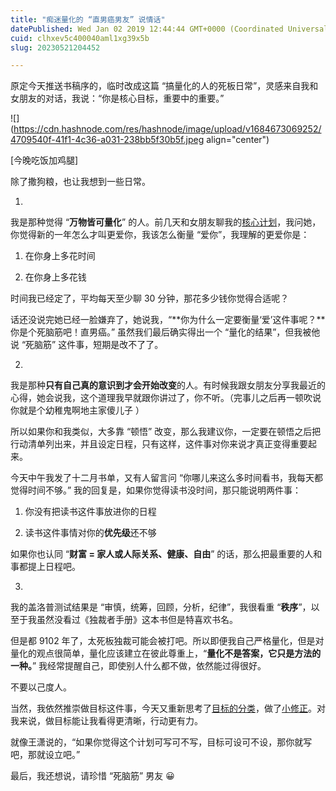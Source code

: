 ```yaml
---
title: "痴迷量化的 “直男癌男友” 说情话"
datePublished: Wed Jan 02 2019 12:44:44 GMT+0000 (Coordinated Universal Time)
cuid: clhxev5c400040aml1xg39x5b
slug: 20230521204452

---
```


原定今天推送书稿序的，临时改成这篇 “搞量化的人的死板日常”，灵感来自我和女朋友的对话，我说：“你是核心目标，重要中的重要。”

![](https://cdn.hashnode.com/res/hashnode/image/upload/v1684673069252/4709540f-41f1-4c36-a031-238bb5f30b5f.jpeg align="center")

\[今晚吃饭加鸡腿\]

除了撒狗粮，也让我想到一些日常。

01.

我是那种觉得 “**万物皆可量化**” 的人。前几天和女朋友聊我的[核心计划](http://mp.weixin.qq.com/s?__biz=MzI3MzU5MDA1OQ==&mid=2247484761&idx=1&sn=1a82efaf1c323e75b13b1e5745fc28c1&chksm=eb21b71ddc563e0b38b315878995cd6f26b5265c50e66be2961b7c17382e8b284dc5add5604c&scene=21#wechat_redirect)，我问她，你觉得新的一年怎么才叫更爱你，我该怎么衡量 “爱你”，我理解的更爱你是：

1. 在你身上多花时间
    
2. 在你身上多花钱
    

时间我已经定了，平均每天至少聊 30 分钟，那花多少钱你觉得合适呢？

话还没说完她已经一脸嫌弃了，她说我，“**你为什么一定要衡量‘爱’这件事呢？**你是个死脑筋吧！直男癌。” 虽然我们最后确实得出一个 “量化的结果”，但我被他说 “死脑筋” 这件事，短期是改不了了。

02.

我是那种**只有自己真的意识到才会开始改变**的人。有时候我跟女朋友分享我最近的心得，她会说我，这个道理我早就跟你讲过了，你不听。（完事儿之后再一顿吹说你就是个幼稚鬼啊地主家傻儿子 ）

所以如果你和我类似，大多靠 “顿悟” 改变，那么我建议你，一定要在顿悟之后把行动清单列出来，并且设定日程，只有这样，这件事对你来说才真正变得重要起来。

今天中午我发了十二月书单，又有人留言问 “你哪儿来这么多时间看书，我每天都觉得时间不够。” 我的回复是，如果你觉得读书没时间，那只能说明两件事：

1. 你没有把读书这件事放进你的日程
    
2. 读书这件事情对你的**优先级**还不够
    

如果你也认同 “**财富 = 家人或人际关系、健康、自由**” 的话，那么把最重要的人和事都提上日程吧。

03.

我的盖洛普测试结果是 “审慎，统筹，回顾，分析，纪律”，我很看重 “**秩序**”，以至于我虽然没看过《独裁者手册》这本书但是特喜欢书名。

但是都 9102 年了，太死板独裁可能会被打吧。所以即便我自己严格量化，但是对量化的观点很简单，量化应该建立在彼此尊重上，“**量化不是答案，它只是方法的一种。**” 我经常提醒自己，即使别人什么都不做，依然能过得很好。

不要以己度人。

当然，我依然推崇做目标这件事，今天又重新思考了[目标的分类](http://mp.weixin.qq.com/s?__biz=MzI3MzU5MDA1OQ==&mid=2247484755&idx=1&sn=099c12169ec729799d9e7791c0e15131&chksm=eb21b717dc563e01bad5899041269ad90c3bd1d0ce25077c075d1627c25caa7e3295921d2ea1&scene=21#wechat_redirect)，做了[小修正](http://mp.weixin.qq.com/s?__biz=MzI3MzU5MDA1OQ==&mid=2247484773&idx=1&sn=bef350ce8bd0cebce51a93a83fc92a0f&chksm=eb21b721dc563e3794b1f1957a6176e52d574f9f8c87bbf09fbb5870466bea731aaea22354c0&scene=21#wechat_redirect)。对我来说，做目标能让我看得更清晰，行动更有力。

就像王潇说的，“如果你觉得这个计划可写可不写，目标可设可不设，那你就写吧，那就设立吧。”

最后，我还想说，请珍惜 “死脑筋” 男友 😀
